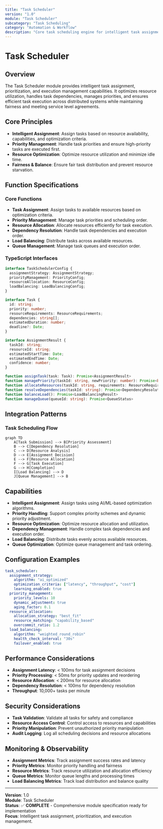 ```yaml
---
title: "Task Scheduler"
version: "1.0"
module: "Task Scheduler"
subcategory: "Task Scheduling"
category: "Automation & Workflow"
description: "Core task scheduling engine for intelligent task assignment, prioritization, and execution management across distributed systems."
---
```


# **Task Scheduler**

## **Overview**

The Task Scheduler module provides intelligent task assignment, prioritization, and execution management capabilities. It optimizes resource utilization, handles task dependencies, manages priorities, and ensures efficient task execution across distributed systems while maintaining fairness and meeting service level agreements.

## **Core Principles**
- **Intelligent Assignment**: Assign tasks based on resource availability, capabilities, and optimization criteria.
- **Priority Management**: Handle task priorities and ensure high-priority tasks are executed first.
- **Resource Optimization**: Optimize resource utilization and minimize idle time.
- **Fairness & Balance**: Ensure fair task distribution and prevent resource starvation.

## **Function Specifications**

### **Core Functions**
- **Task Assignment**: Assign tasks to available resources based on optimization criteria.
- **Priority Management**: Manage task priorities and scheduling order.
- **Resource Allocation**: Allocate resources efficiently for task execution.
- **Dependency Resolution**: Handle task dependencies and execution order.
- **Load Balancing**: Distribute tasks across available resources.
- **Queue Management**: Manage task queues and execution order.

### **TypeScript Interfaces**
```typescript
interface TaskSchedulerConfig {
  assignmentStrategy: AssignmentStrategy;
  priorityManagement: PriorityConfig;
  resourceAllocation: ResourceConfig;
  loadBalancing: LoadBalancingConfig;
}

interface Task {
  id: string;
  priority: number;
  resourceRequirements: ResourceRequirements;
  dependencies: string[];
  estimatedDuration: number;
  deadline?: Date;
}

interface AssignmentResult {
  taskId: string;
  resourceId: string;
  estimatedStartTime: Date;
  estimatedEndTime: Date;
  confidence: number;
}

function assignTask(task: Task): Promise<AssignmentResult>
function managePriority(taskId: string, newPriority: number): Promise<boolean>
function allocateResources(taskId: string, requirements: ResourceRequirements): Promise<ResourceAllocation>
function resolveDependencies(taskId: string): Promise<DependencyResolution>
function balanceLoad(): Promise<LoadBalancingResult>
function manageQueue(queueId: string): Promise<QueueStatus>
```

## **Integration Patterns**

### **Task Scheduling Flow**
```mermaid
graph TD
    A[Task Submission] --> B[Priority Assessment]
    B --> C[Dependency Resolution]
    C --> D[Resource Analysis]
    D --> E[Assignment Decision]
    E --> F[Resource Allocation]
    F --> G[Task Execution]
    G --> H[Completion]
    I[Load Balancing] --> D
    J[Queue Management] --> B
```

## **Capabilities**
- **Intelligent Assignment**: Assign tasks using AI/ML-based optimization algorithms.
- **Priority Handling**: Support complex priority schemes and dynamic priority adjustment.
- **Resource Optimization**: Optimize resource allocation and utilization.
- **Dependency Management**: Handle complex task dependencies and execution order.
- **Load Balancing**: Distribute tasks evenly across available resources.
- **Queue Optimization**: Optimize queue management and task ordering.

## **Configuration Examples**
```yaml
task_scheduler:
  assignment_strategy:
    algorithm: "ai_optimized"
    optimization_criteria: ["latency", "throughput", "cost"]
    learning_enabled: true
  priority_management:
    priority_levels: 10
    dynamic_adjustment: true
    aging_factor: 0.1
  resource_allocation:
    allocation_strategy: "best_fit"
    resource_matching: "capability_based"
    overcommit_ratio: 1.2
  load_balancing:
    algorithm: "weighted_round_robin"
    health_check_interval: "30s"
    failover_enabled: true
```

## **Performance Considerations**
- **Assignment Latency**: < 100ms for task assignment decisions
- **Priority Processing**: < 50ms for priority updates and reordering
- **Resource Allocation**: < 200ms for resource allocation
- **Dependency Resolution**: < 100ms for dependency resolution
- **Throughput**: 10,000+ tasks per minute

## **Security Considerations**
- **Task Validation**: Validate all tasks for safety and compliance
- **Resource Access Control**: Control access to resources and capabilities
- **Priority Manipulation**: Prevent unauthorized priority manipulation
- **Audit Logging**: Log all scheduling decisions and resource allocations

## **Monitoring & Observability**
- **Assignment Metrics**: Track assignment success rates and latency
- **Priority Metrics**: Monitor priority handling and fairness
- **Resource Metrics**: Track resource utilization and allocation efficiency
- **Queue Metrics**: Monitor queue lengths and processing times
- **Load Balancing Metrics**: Track load distribution and balance quality

---

**Version**: 1.0  
**Module**: Task Scheduler  
**Status**: ✅ **COMPLETE** - Comprehensive module specification ready for implementation  
**Focus**: Intelligent task assignment, prioritization, and execution management. 